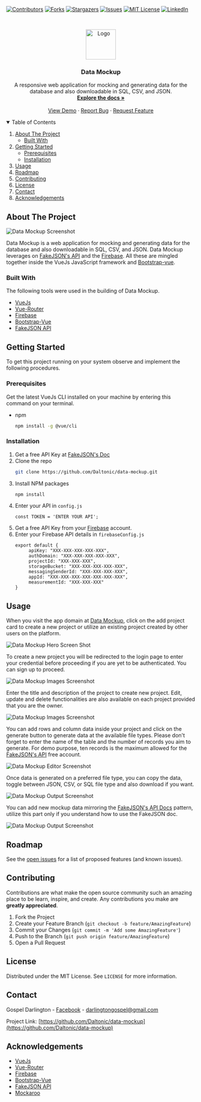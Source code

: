 [![Contributors][contributors-shield]][contributors-url]
[![Forks][forks-shield]][forks-url]
[![Stargazers][stars-shield]][stars-url]
[![Issues][issues-shield]][issues-url]
[![MIT License][license-shield]][license-url]
[![LinkedIn][linkedin-shield]][linkedin-url]



<!-- PROJECT LOGO -->
<br />
<p align="center">
  <a href="https://github.com/Daltonic/data-mockup/">
    <img src="https://vuejs.org/images/logo.png" alt="Logo" width="80" height="80">
  </a>

  <h3 align="center">Data Mockup</h3>

  <p align="center">
    A responsive web application for mocking and generating data for the database and also downloadable in SQL, CSV, and JSON.
    <br />
    <a href="https://github.com/Daltonic/data-mockup"><strong>Explore the docs »</strong></a>
    <br />
    <br />
    <a href="https://data-mockup.web.app/">View Demo</a>
    ·
    <a href="https://github.com/Daltonic/data-mockup/issues">Report Bug</a>
    ·
    <a href="https://github.com/Daltonic/data-mockup/issues">Request Feature</a>
  </p>
</p>



<!-- TABLE OF CONTENTS -->
<details open="open">
  <summary>Table of Contents</summary>
  <ol>
    <li>
      <a href="#about-the-project">About The Project</a>
      <ul>
        <li><a href="#built-with">Built With</a></li>
      </ul>
    </li>
    <li>
      <a href="#getting-started">Getting Started</a>
      <ul>
        <li><a href="#prerequisites">Prerequisites</a></li>
        <li><a href="#installation">Installation</a></li>
      </ul>
    </li>
    <li><a href="#usage">Usage</a></li>
    <li><a href="#roadmap">Roadmap</a></li>
    <li><a href="#contributing">Contributing</a></li>
    <li><a href="#license">License</a></li>
    <li><a href="#contact">Contact</a></li>
    <li><a href="#acknowledgements">Acknowledgements</a></li>
  </ol>
</details>



<!-- ABOUT THE PROJECT -->
## About The Project
![Data Mockup Screenshot](https://drive.google.com/uc?id=1IqnGvi8MXq_y81HtqrP8TUzAMNBPHw5K)

Data Mockup is a web application for mocking and generating data for the database and also downloadable in SQL, CSV, and JSON. Data Mockup leverages on [FakeJSON's API](http://fakejson.com/) and the [Firebase](https://console.firebase.google.com/). All these are mingled together inside the VueJs JavaScript framework and [Bootstrap-vue](https://bootstrap-vue.org/). 


### Built With

The following tools were used in the building of Data Mockup.
* [VueJs](https://vuejs.org/)
* [Vue-Router](https://router.vuejs.org/)
* [Firebase](https://console.firebase.google.com/)
* [Bootstrap-Vue](https://bootstrap-vue.org/)
* [FakeJSON API](http://fakejson.com/)



<!-- GETTING STARTED -->
## Getting Started

To get this project running on your system observe and implement the following procedures.

### Prerequisites

Get the latest VueJs CLI installed on your machine by entering this command on your terminal.
* npm
  ```sh
  npm install -g @vue/cli
  ```

### Installation

1. Get a free API Key at [FakeJSON's Doc](https://pixabay.com/api/docs/)
2. Clone the repo
   ```sh
   git clone https://github.com/Daltonic/data-mockup.git
   ```
3. Install NPM packages
   ```sh
   npm install
   ```
4. Enter your API in `config.js`
   ```JS
   const TOKEN = 'ENTER YOUR API';
   ```
6. Get a free API Key from your [Firebase](https://pixabay.com/api/docs/) account.
5. Enter your Firebase API details in `firebaseConfig.js`
   ```JS
   export default {
        apiKey: "XXX-XXX-XXX-XXX-XXX",
        authDomain: "XXX-XXX-XXX-XXX-XXX",
        projectId: "XXX-XXX-XXX",
        storageBucket: "XXX-XXX-XXX-XXX-XXX",
        messagingSenderId: "XXX-XXX-XXX-XXX",
        appId: "XXX-XXX-XXX-XXX-XXX-XXX-XXX",
        measurementId: "XXX-XXX-XXX"
   }
   ```



<!-- USAGE EXAMPLES -->
## Usage

When you visit the app domain at [Data Mockup](https://data-mockup.web.app/), click on the add project card to create a new project or utilize an existing project created by other users on the platform.

![Data Mockup Hero Screen Shot](https://drive.google.com/uc?id=1b1XdRPCaaCMyfOavVlAYV6iu55lsgO6r)

To create a new project you will be redirected to the login page to enter your credential before proceeding if you are yet to be authenticated. You can sign up to proceed.

![Data Mockup Images Screenshot](https://drive.google.com/uc?id=1_TwK8A89_XbFlO4VfVkf_X0k24U9Z4lQ)

Enter the title and description of the project to create new project. Edit, update and delete functionalities are also available on each project provided that you are the owner.

![Data Mockup Images Screenshot](https://drive.google.com/uc?id=1cMecOjkMFskkxUCaDIu7YPoW9LodNIac)

You can add rows and column data inside your project and click on the generate button to generate data at the available file types. Please don't forget to enter the name of the table and the number of records you aim to generate. For demo purpose, ten records is the maximum allowed for the [FakeJSON's API](http://fakejson.com/) free account.

![Data Mockup Editor Screenshot](https://drive.google.com/uc?id=1O-5ORRF_pCQiCx_zqkyuWoN4HcyzhlYo)

Once data is generated on a preferred file type, you can copy the data, toggle between JSON, CSV, or SQL file type and also download if you want.

![Data Mockup Output Screenshot](https://drive.google.com/uc?id=1sGLlUwgbhRDEMjpRO61icnXLRaSLho50)

You can add new mockup data mirroring the [FakeJSON's API Docs](https://fakejson.com/documentation) pattern, utilize this part only if you understand how to use the FakeJSON doc.

![Data Mockup Output Screenshot](https://drive.google.com/uc?id=1kztY8pfEkqQMBDB-ocWTvL-PaHxlGa8T)


<!-- ROADMAP -->
## Roadmap

See the [open issues](https://github.com/Daltonic/data-mockup/issues) for a list of proposed features (and known issues).



<!-- CONTRIBUTING -->
## Contributing

Contributions are what make the open source community such an amazing place to be learn, inspire, and create. Any contributions you make are **greatly appreciated**.

1. Fork the Project
2. Create your Feature Branch (`git checkout -b feature/AmazingFeature`)
3. Commit your Changes (`git commit -m 'Add some AmazingFeature'`)
4. Push to the Branch (`git push origin feature/AmazingFeature`)
5. Open a Pull Request



<!-- LICENSE -->
## License

Distributed under the MIT License. See `LICENSE` for more information.



<!-- CONTACT -->
## Contact

Gospel Darlington - [Facebook](https://www.facebook.com/darlington.gospel01) - darlingtongospel@gmail.com

Project Link: [https://github.com/Daltonic/data-mockup](https://github.com/Daltonic/data-mockup)



<!-- ACKNOWLEDGEMENTS -->
## Acknowledgements
* [VueJs](https://vuejs.org/)
* [Vue-Router](https://router.vuejs.org/)
* [Firebase](https://console.firebase.google.com/)
* [Bootstrap-Vue](https://bootstrap-vue.org/)
* [FakeJSON API](http://fakejson.com/)
* [Mockaroo](https://www.mockaroo.com/)



<!-- MARKDOWN LINKS & IMAGES -->
<!-- https://www.markdownguide.org/basic-syntax/#reference-style-links -->
[contributors-shield]: https://img.shields.io/github/contributors/othneildrew/Best-README-Template.svg?style=for-the-badge
[contributors-url]: https://github.com/Daltonic/data-mockup/graphs/contributors
[forks-shield]: https://img.shields.io/github/forks/othneildrew/Best-README-Template.svg?style=for-the-badge
[forks-url]: https://github.com/Daltonic/data-mockup/network/members
[stars-shield]: https://img.shields.io/github/stars/othneildrew/Best-README-Template.svg?style=for-the-badge
[stars-url]: https://github.com/Daltonic/data-mockup/stargazers
[issues-shield]: https://img.shields.io/github/issues/othneildrew/Best-README-Template.svg?style=for-the-badge
[issues-url]: https://github.com/Daltonic/data-mockup/issues
[license-shield]: https://img.shields.io/github/license/othneildrew/Best-README-Template.svg?style=for-the-badge
[license-url]: https://github.com/Daltonic/data-mockup/blob/master/LICENSE.txt
[linkedin-shield]: https://img.shields.io/badge/-LinkedIn-black.svg?style=for-the-badge&logo=linkedin&colorB=555
[linkedin-url]: https://www.linkedin.com/in/darlington-gospel-aa626b125/
[product-screenshot]: images/screenshot.png
